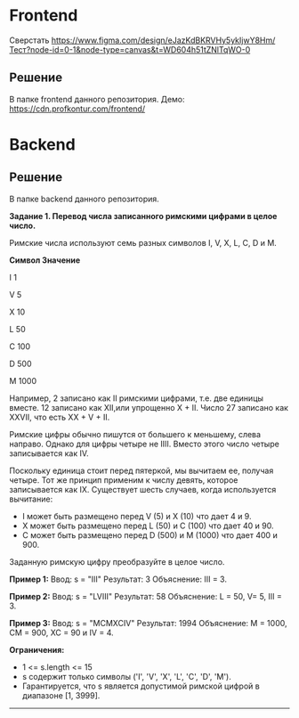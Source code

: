 # Frontend
Сверстать https://www.figma.com/design/eJazKdBKRVHy5ykIjwY8Hm/Тест?node-id=0-1&node-type=canvas&t=WD604h51tZNlTqWO-0

## Решение
В папке frontend данного репозитория.
Демо: https://cdn.profkontur.com/frontend/

# Backend

## Решение
В папке backend данного репозитория.

**Задание 1. Перевод числа записанного римскими цифрами в целое число.**

Римские числа используют семь разных символов I, V, X, L, C, D и M.

**Символ Значение**

I 1

V 5

X 10

L 50

C 100

D 500

M 1000

Например, 2 записано как II римскими цифрами, т.е. две единицы вместе. 12
записано как XII,или упрощенно X + II. Число 27 записано как XXVII,
что есть XX + V + II.

Римские цифры обычно пишутся от большего к меньшему, слева направо. Однако для
цифры четыре не IIII. Вместо этого число четыре записывается как IV.

Поскольку единица стоит перед пятеркой, мы вычитаем ее, получая
четыре. Тот же принцип применим к числу девять, которое записывается
как IX. Существует шесть случаев, когда используется вычитание:

- I может быть размещено перед V (5) и X (10) что дает 4 и 9.
- X может быть размещено перед L (50) и C (100) что дает 40 и 90.
- C может быть размещено перед D (500) и M (1000) что дает 400 и 900.

Заданную римскую цифру преобразуйте в целое число.

**Пример 1:**
Ввод: s = "III"
Результат: 3
Объяснение: III = 3.

**Пример 2:**
Ввод: s = "LVIII"
Результат: 58
Объяснение: L = 50, V= 5, III = 3.

**Пример 3:**
Ввод: s = "MCMXCIV"
Результат: 1994
Объяснение: M = 1000, CM = 900, XC = 90 и IV = 4.

**Ограничения:**
- 1 <= s.length <= 15
- s содержит только символы ('I', 'V', 'X', 'L', 'C', 'D', 'M').
- Гарантируется, что s является допустимой римской цифрой в диапазоне [1,
3999].

---

